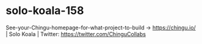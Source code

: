 # solo-koala-158
See-your-Chingu-homepage-for-what-project-to-build -> https://chingu.io/ | Solo Koala | Twitter: https://twitter.com/ChinguCollabs
